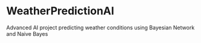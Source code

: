 # WeatherPredictionAI
Advanced AI project predicting weather conditions using Bayesian Network and Naive Bayes
